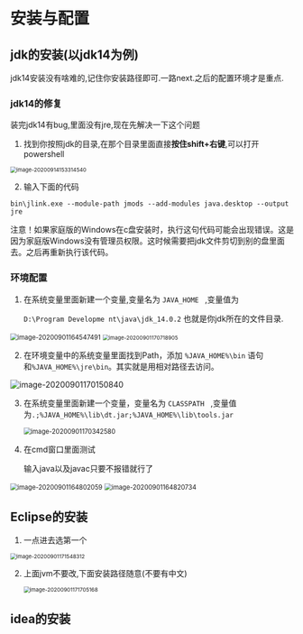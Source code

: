 #  安装与配置

## jdk的安装(以jdk14为例)

jdk14安装没有啥难的,记住你安装路径即可.一路next.之后的配置环境才是重点.

### jdk14的修复

装完jdk14有bug,里面没有jre,现在先解决一下这个问题

1. 找到你按照jdk的目录,在那个目录里面直接**按住shift+右键**,可以打开powershell

<img src="img/image-20200914153314540.png" alt="image-20200914153314540" style="zoom:67%;" />

2. 输入下面的代码

```shell
bin\jlink.exe --module-path jmods --add-modules java.desktop --output jre
```

注意！如果家庭版的Windows在c盘安装时，执行这句代码可能会出现错误。这是因为家庭版Windows没有管理员权限。这时候需要把jdk文件剪切到别的盘里面去。之后再重新执行该代码。



### 环境配置



1. 在系统变量里面新建一个变量,变量名为 `JAVA_HOME `  ,变量值为

   `D:\Program Developme nt\java\jdk_14.0.2` 也就是你jdk所在的文件目录.

<img src="img/image-20200901164547491.png" alt="image-20200901164547491" style="zoom:80%;" />

<img src="img/image-20200901170718905.png" alt="image-20200901170718905" style="zoom:67%;" />






2. 在环境变量中的系统变量里面找到Path，添加 `%JAVA_HOME%\bin`  语句和`%JAVA_HOME%\jre\bin`。其实就是用相对路径去访问。


![image-20200901170150840](img/image-20200901170150840.png)


3. 在系统变量里面新建一个变量，变量名为 `CLASSPATH `  ,变量值为`.;%JAVA_HOME%\lib\dt.jar;%JAVA_HOME%\lib\tools.jar`

   <img src="img/image-20200901170342580.png" alt="image-20200901170342580" style="zoom: 80%;" />



4. 在cmd窗口里面测试

   输入java以及javac只要不报错就行了

<img src="img/image-20200901164802059.png" alt="image-20200901164802059" style="zoom:80%;" />

<img src="img/image-20200901164820734.png" alt="image-20200901164820734" style="zoom: 80%;" />

## Eclipse的安装

1. 一点进去选第一个

<img src="img/image-20200901171548312.png" alt="image-20200901171548312" style="zoom: 67%;" />

2. 上面jvm不要改,下面安装路径随意(不要有中文)

   <img src="img/image-20200901171705168.png" alt="image-20200901171705168" style="zoom:67%;" />


## idea的安装